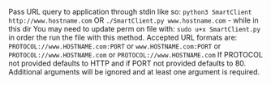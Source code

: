 Pass URL query to application through stdin like so:
`python3 SmartClient http://www.hostname.com` OR
`./SmartClient.py www.hostname.com` -  while in this dir You may need to update perm on file with: `sudo u+x SmartClient.py` in order the run the file with this method.
Accepted URL formats are:
`PROTOCOL://www.HOSTNAME.com:PORT` or `www.HOSTNAME.com:PORT` or `PROTOCOL://www.HOSTNAME.com` or `PROTOCOL://www.HOSTNAME.com`
If PROTOCOL not provided defaults to HTTP and if PORT not provided defaults to 80.
Additional arguments will be ignored and at least one argument is required.